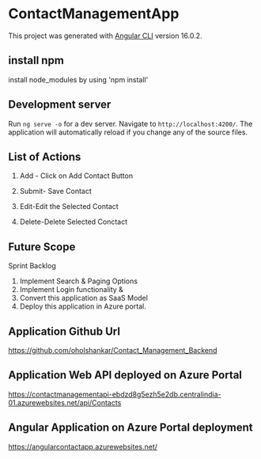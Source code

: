 # ContactManagementApp

This project was generated with [Angular CLI](https://github.com/angular/angular-cli) version 16.0.2.

## install npm

install node_modules by using 'npm install'

## Development server

Run `ng serve -o` for a dev server. Navigate to `http://localhost:4200/`. The application will automatically reload if you change any of the source files.

## List of Actions

1) Add - Click on Add Contact Button

2) Submit- Save Contact

3) Edit-Edit the Selected Contact
   
4) Delete-Delete Selected Conctact

## Future Scope

Sprint Backlog

1) Implement Search & Paging Options
2) Implement Login functionality &
3) Convert this application as SaaS Model
4) Deploy this application in Azure portal.

## Application Github Url
https://github.com/oholshankar/Contact_Management_Backend

## Application Web API deployed on Azure Portal

https://contactmanagementapi-ebdzd8g5ezh5e2db.centralindia-01.azurewebsites.net/api/Contacts

## Angular Application on Azure Portal deployment

https://angularcontactapp.azurewebsites.net/
